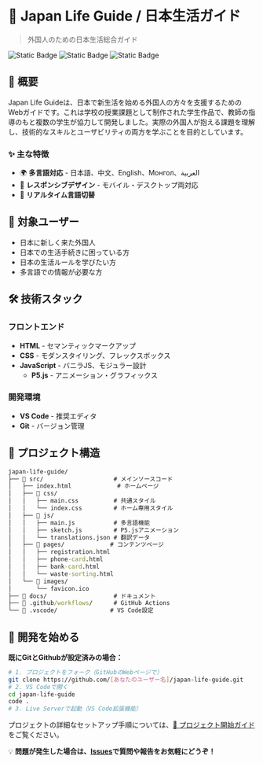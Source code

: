# 🌸 Japan Life Guide / 日本生活ガイド

> 外国人のための日本生活総合ガイド

![Static Badge](https://img.shields.io/badge/HTML5-E34F26?style=for-the-badge&logo=html5&logoColor=white)
![Static Badge](https://img.shields.io/badge/CSS3-1572B6?style=for-the-badge&logo=css3&logoColor=white)
![Static Badge](https://img.shields.io/badge/JavaScript-F7DF1E?style=for-the-badge&logo=javascript&logoColor=black)

## 📖 概要

Japan Life Guideは、日本で新生活を始める外国人の方々を支援するためのWebガイドです。これは学校の授業課題として制作された学生作品で、教師の指導のもと複数の学生が協力して開発しました。実際の外国人が抱える課題を理解し、技術的なスキルとユーザビリティの両方を学ぶことを目的としています。

### ✨ 主な特徴

- 🌍 **多言語対応** - 日本語、中文、English、Монгол、العربية
- 📱 **レスポンシブデザイン** - モバイル・デスクトップ両対応
- 🔄 **リアルタイム言語切替**

## 🎯 対象ユーザー

- 日本に新しく来た外国人
- 日本での生活手続きに困っている方
- 日本の生活ルールを学びたい方
- 多言語での情報が必要な方

## 🛠️ 技術スタック

### フロントエンド

- **HTML** - セマンティックマークアップ
- **CSS** - モダンスタイリング、フレックスボックス
- **JavaScript** - バニラJS、モジュラー設計
  - **P5.js** - アニメーション・グラフィックス

### 開発環境

- **VS Code** - 推奨エディタ
- **Git** - バージョン管理

## 📁 プロジェクト構造

```cmd
japan-life-guide/
├── 📁 src/                    # メインソースコード
│   ├── index.html             # ホームページ
│   ├── 📁 css/
│   │   ├── main.css          # 共通スタイル
│   │   └── index.css         # ホーム専用スタイル
│   ├── 📁 js/
│   │   ├── main.js           # 多言語機能
│   │   ├── sketch.js         # P5.jsアニメーション
│   │   └── translations.json # 翻訳データ
│   ├── 📁 pages/             # コンテンツページ
│   │   ├── registration.html
│   │   ├── phone-card.html
│   │   ├── bank-card.html
│   │   └── waste-sorting.html
│   └── 📁 images/
│       └── favicon.ico
├── 📁 docs/                   # ドキュメント
├── 📁 .github/workflows/      # GitHub Actions
└── 📁 .vscode/               # VS Code設定
```

## 🚀 開発を始める

**既にGitとGithubが設定済みの場合：**

```bash
# 1. プロジェクトをフォーク（GitHubのWebページで）
git clone https://github.com/[あなたのユーザー名]/japan-life-guide.git
# 2. VS Codeで開く
cd japan-life-guide
code .
# 3. Live Serverで起動（VS Code拡張機能）
```

プロジェクトの詳細なセットアップ手順については、[📖 プロジェクト開始ガイド](docs/getting-started.md)をご覧ください。

💡 **問題が発生した場合は、[Issues](../../issues)で質問や報告をお気軽にどうぞ！**
